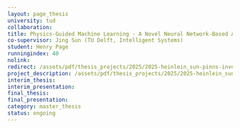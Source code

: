 ```yaml
---
layout: page_thesis
university: tud
collaboration:
title: Physics-Guided Machine Learning - A Novel Neural Network-Based Approach for Inverse Problems
co-supervisor: Jing Sun (TU Delft, Intelligent Systems)
student: Henry Page
runningindex: 40
nolink:
redirect: /assets/pdf/thesis_projects/2025/2025-heinlein_sun-pinns-inverse_problems/project_description.pdf
project_description: /assets/pdf/thesis_projects/2025/2025-heinlein_sun-pinns-inverse_problems/project_description.pdf
interim_thesis:
interim_presentation:
final_thesis:
final_presentation:
category: master_thesis
status: ongoing
---
```

